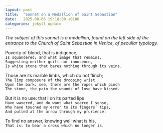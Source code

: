 ```yaml
---
layout: post
title:  "Sonnet on a Medallion of Saint Sebastian"
date:   2025-08-06 19:18:00 +0100
categories: jekyll update
---
```


*The subject of this sonnet is a medallion, found on the left side of the entrance to the Church of Saint Sebastian in Venice, of peculiar typology.*

Poverty of blood, that is indigence, <br> 
```Is squandered; and what image that remains,``` <br>
```Suggesting neither guilt nor innocence,``` <br> 
```Is white stone that bares nothing through its veins.``` <br> 

Those are its marble limbs, which do not flinch; <br>
```The limp composure of the drooping wrist``` <br>
```Upon the bark: see, there are the ropes which pinch``` <br>
```The stone, the pain the wounds of love have kissed.```<br>

But it is no use: that I on its parted lips <br>
```Have wavered, and do want what scarce I sense,``` <br>
```Who have touched my error to its fingers’ tips,``` <br>
```And pulled at the arrow through my prurience: ```<br>

To find no answer, knowing well what is his, <br>
```That is: to bear a cross which no longer is.``` <br>





